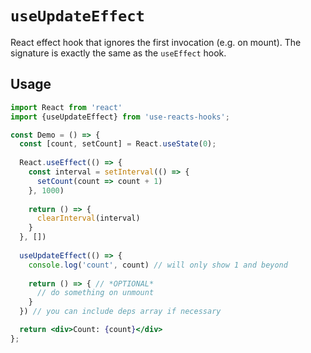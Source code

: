 # `useUpdateEffect`

React effect hook that ignores the first invocation (e.g. on mount). The signature is exactly the same as the `useEffect` hook.


## Usage

```jsx
import React from 'react'
import {useUpdateEffect} from 'use-reacts-hooks';

const Demo = () => {
  const [count, setCount] = React.useState(0);
  
  React.useEffect(() => {
    const interval = setInterval(() => {
      setCount(count => count + 1)
    }, 1000)
    
    return () => {
      clearInterval(interval)
    }
  }, [])
  
  useUpdateEffect(() => {
    console.log('count', count) // will only show 1 and beyond
    
    return () => { // *OPTIONAL*
      // do something on unmount
    }
  }) // you can include deps array if necessary

  return <div>Count: {count}</div>
};
```
